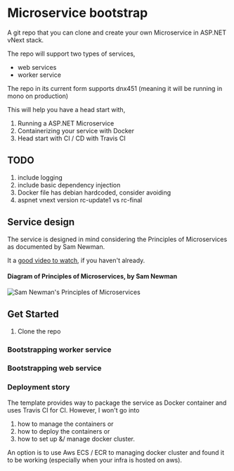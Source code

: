 # Microservice bootstrap

A git repo that you can clone and create your own Microservice in ASP.NET vNext stack.

The repo will support two types of services,
* web services
* worker service

The repo in its current form supports dnx451 (meaning it will be running in mono on production)

This will help you have a head start with,

1. Running a ASP.NET Microservice
1. Containerizing your service with Docker
2. Head start with CI / CD with Travis CI


## TODO

1. include logging
2. include basic dependency injection
3. Docker file has debian hardcoded, consider avoiding
4. aspnet vnext version rc-update1 vs rc-final

## Service design

The service is designed in mind considering the Principles of Microservices as documented by Sam Newman.

It a [good video to watch](https://vimeo.com/131632250), if you haven't already.

#### Diagram of Principles of Microservices, by Sam Newman

<img src="http://samnewman.io/talks/img/principles.png" alt="Sam Newman's Principles of Microservices"/>

## Get Started

1. Clone the repo

### Bootstrapping worker service

### Bootstrapping web service

### Deployment story
The template provides way to package the service as Docker container and uses Travis CI for CI.
However, I won't go into
1. how to manage the containers or
2. how to deploy the containers or
3. how to set up &/ manage docker cluster.

An option is to use Aws ECS / ECR to managing docker cluster and found it to be working (especially when your infra is hosted on aws).
